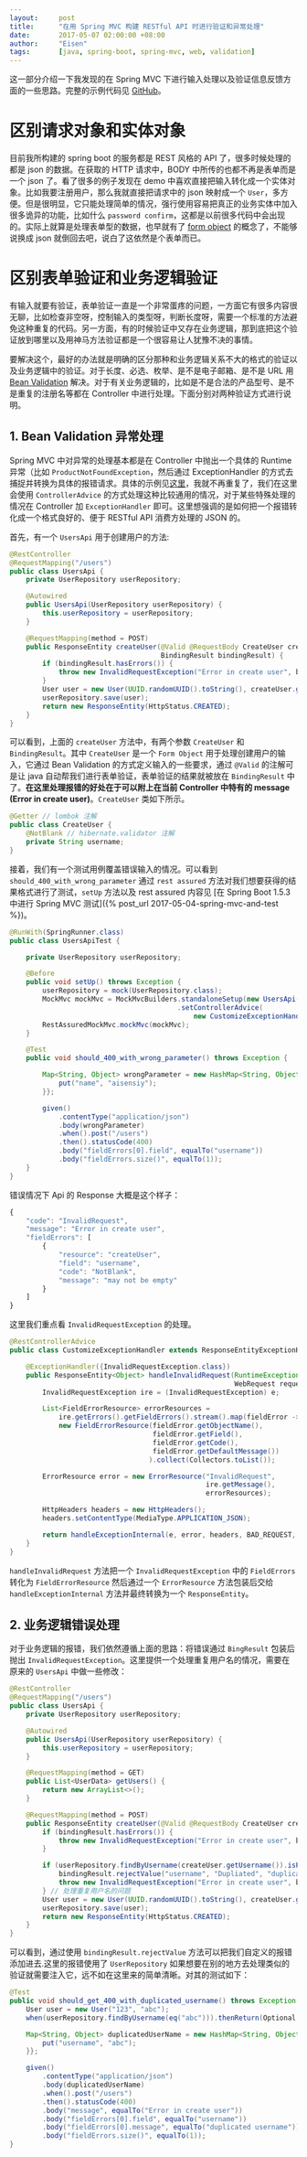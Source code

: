 ```yaml
---
layout:     post
title:      "在用 Spring MVC 构建 RESTful API 时进行验证和异常处理"
date:       2017-05-07 02:00:00 +08:00
author:     "Eisen"
tags:       [java, spring-boot, spring-mvc, web, validation]
---
```


这一部分介绍一下我发现的在 Spring MVC 下进行输入处理以及验证信息反馈方面的一些思路。完整的示例代码见 [GitHub](https://github.com/aisensiy/demo-for-springmvc-and-mybatis)。

# 区别请求对象和实体对象

目前我所构建的 spring boot 的服务都是 REST 风格的 API 了，很多时候处理的都是 json 的数据。在获取的 HTTP 请求中，BODY 中所传的也都不再是表单而是一个 json 了。看了很多的例子发现在 demo 中喜欢直接把输入转化成一个实体对象。比如我要注册用户，那么我就直接把请求中的 json 映射成一个 `User`，多方便。但是很明显，它只能处理简单的情况，强行使用容易把真正的业务实体中加入很多诡异的功能，比如什么 `password confirm`，这都是以前很多代码中会出现的。实际上就算是处理表单型的数据，也早就有了 [form object](https://robots.thoughtbot.com/activemodel-form-objects) 的概念了，不能够说换成 json 就倒回去吧，说白了这依然是个表单而已。



# 区别表单验证和业务逻辑验证

有输入就要有验证，表单验证一直是一个非常蛋疼的问题，一方面它有很多内容很无聊，比如检查非空呀，控制输入的类型呀，判断长度呀，需要一个标准的方法避免这种重复的代码。另一方面，有的时候验证中又存在业务逻辑，那到底把这个验证放到哪里以及用神马方法验证都是一个很容易让人犹豫不决的事情。

要解决这个，最好的办法就是明确的区分那种和业务逻辑关系不大的格式的验证以及业务逻辑中的验证。对于长度、必选、枚举、是不是电子邮箱、是不是 URL 用 [Bean Validation](http://beanvalidation.org/1.0/spec/) 解决。对于有关业务逻辑的，比如是不是合法的产品型号、是不是重复的注册名等都在 Controller 中进行处理。下面分别对两种验证方式进行说明。

## 1. Bean Validation 异常处理

Spring MVC 中对异常的处理基本都是在 Controller 中抛出一个具体的 Runtime 异常（比如 `ProductNotFoundException`，然后通过 ExceptionHandler 的方式去捕捉并转换为具体的报错请求。具体的示例见[这里](https://spring.io/blog/2013/11/01/exception-handling-in-spring-mvc)，我就不再重复了，我们在这里会使用 `ControllerAdvice` 的方式处理这种比较通用的情况，对于某些特殊处理的情况在 Controller 加 `ExceptionHandler` 即可。这里想强调的是如何把一个报错转化成一个格式良好的、便于 RESTful API 消费方处理的 JSON 的。

首先，有一个 `UsersApi` 用于创建用户的方法:

```java
@RestController
@RequestMapping("/users")
public class UsersApi {
    private UserRepository userRepository;

    @Autowired
    public UsersApi(UserRepository userRepository) {
        this.userRepository = userRepository;
    }

    @RequestMapping(method = POST)
    public ResponseEntity createUser(@Valid @RequestBody CreateUser createUser, 
                                     BindingResult bindingResult) {
        if (bindingResult.hasErrors()) {
            throw new InvalidRequestException("Error in create user", bindingResult);
        }
        User user = new User(UUID.randomUUID().toString(), createUser.getUsername());
        userRepository.save(user);
        return new ResponseEntity(HttpStatus.CREATED);
    }
}
```

可以看到，上面的 `createUser` 方法中，有两个参数 `CreateUser` 和 `BindingResult`。其中 `CreateUser` 是一个 `Form Object` 用于处理创建用户的输入，它通过 Bean Validation 的方式定义输入的一些要求，通过 `@Valid` 的注解可是让 java 自动帮我们进行表单验证，表单验证的结果就被放在 `BindingResult` 中了。**在这里处理报错的好处在于可以附上在当前 Controller 中特有的 message (Error in create user)**。`CreateUser` 类如下所示。

```java
@Getter // lombok 注解
public class CreateUser {
    @NotBlank // hibernate.validator 注解
    private String username;
}
```

接着，我们有一个测试用例覆盖错误输入的情况。可以看到 `should_400_with_wrong_parameter` 通过 `rest assured` 方法对我们想要获得的结果格式进行了测试，`setUp` 方法以及 rest assured 内容见 [在 Spring Boot 1.5.3 中进行 Spring MVC 测试]({% post_url 2017-05-04-spring-mvc-and-test %})。

```java
@RunWith(SpringRunner.class)
public class UsersApiTest {

    private UserRepository userRepository;

    @Before
    public void setUp() throws Exception {
        userRepository = mock(UserRepository.class);
        MockMvc mockMvc = MockMvcBuilders.standaloneSetup(new UsersApi(userRepository))
                                         .setControllerAdvice(
                                             new CustomizeExceptionHandler()).build();
        RestAssuredMockMvc.mockMvc(mockMvc);
    }

    @Test
    public void should_400_with_wrong_parameter() throws Exception {

        Map<String, Object> wrongParameter = new HashMap<String, Object>() {{
            put("name", "aisensiy");
        }};

        given()
            .contentType("application/json")
            .body(wrongParameter)
            .when().post("/users")
            .then().statusCode(400)
            .body("fieldErrors[0].field", equalTo("username"))
            .body("fieldErrors.size()", equalTo(1));
    }
}
```

错误情况下 Api 的 Response 大概是这个样子：

```javascript
{
    "code": "InvalidRequest",
    "message": "Error in create user",
    "fieldErrors": [
        {
            "resource": "createUser", 
            "field": "username", 
            "code": "NotBlank",
            "message": "may not be empty"
        }
    ]
}
```

这里我们重点看 `InvalidRequestException` 的处理。

```java
@RestControllerAdvice
public class CustomizeExceptionHandler extends ResponseEntityExceptionHandler {

    @ExceptionHandler({InvalidRequestException.class})
    public ResponseEntity<Object> handleInvalidRequest(RuntimeException e, 
                                                       WebRequest request) {
        InvalidRequestException ire = (InvalidRequestException) e;

        List<FieldErrorResource> errorResources = 
        	ire.getErrors().getFieldErrors().stream().map(fieldError ->
            new FieldErrorResource(fieldError.getObjectName(), 
                                   fieldError.getField(), 
                                   fieldError.getCode(),
                                   fieldError.getDefaultMessage())
                                  ).collect(Collectors.toList());

        ErrorResource error = new ErrorResource("InvalidRequest", 
                                                ire.getMessage(), 
                                                errorResources);

        HttpHeaders headers = new HttpHeaders();
        headers.setContentType(MediaType.APPLICATION_JSON);

        return handleExceptionInternal(e, error, headers, BAD_REQUEST, request);
    }
}
``` 

`handleInvalidRequest` 方法把一个 `InvalidRequestException` 中的 `FieldErrors` 转化为 `FieldErrorResource` 然后通过一个 `ErrorResource` 方法包装后交给 `handleExceptionInternal` 方法并最终转换为一个 `ResponseEntity`。

## 2. 业务逻辑错误处理

对于业务逻辑的报错，我们依然遵循上面的思路：将错误通过 `BingResult` 包装后抛出 `InvalidRequestException`。这里提供一个处理重复用户名的情况，需要在原来的 `UsersApi` 中做一些修改：

```java
@RestController
@RequestMapping("/users")
public class UsersApi {
    private UserRepository userRepository;

    @Autowired
    public UsersApi(UserRepository userRepository) {
        this.userRepository = userRepository;
    }

    @RequestMapping(method = GET)
    public List<UserData> getUsers() {
        return new ArrayList<>();
    }

    @RequestMapping(method = POST)
    public ResponseEntity createUser(@Valid @RequestBody CreateUser createUser, BindingResult bindingResult) {
        if (bindingResult.hasErrors()) {
            throw new InvalidRequestException("Error in create user", bindingResult);
        }

        if (userRepository.findByUsername(createUser.getUsername()).isPresent()) {
            bindingResult.rejectValue("username", "Dupliated", "duplicated username");
            throw new InvalidRequestException("Error in create user", bindingResult);
        } // 处理重复用户名的问题
        User user = new User(UUID.randomUUID().toString(), createUser.getUsername());
        userRepository.save(user);
        return new ResponseEntity(HttpStatus.CREATED);
    }
}
```

可以看到，通过使用 `bindingResult.rejectValue` 方法可以把我们自定义的报错添加进去.这里的报错使用了 `UserRepository` 如果想要在别的地方去处理类似的验证就需要注入它，远不如在这里来的简单清晰。对其的测试如下：


```java
@Test
public void should_get_400_with_duplicated_username() throws Exception {
    User user = new User("123", "abc");
    when(userRepository.findByUsername(eq("abc"))).thenReturn(Optional.of(user));

    Map<String, Object> duplicatedUserName = new HashMap<String, Object>() {{
        put("username", "abc");
    }};

    given()
        .contentType("application/json")
        .body(duplicatedUserName)
        .when().post("/users")
        .then().statusCode(400)
        .body("message", equalTo("Error in create user"))
        .body("fieldErrors[0].field", equalTo("username"))
        .body("fieldErrors[0].message", equalTo("duplicated username"))
        .body("fieldErrors.size()", equalTo(1));
}
```

